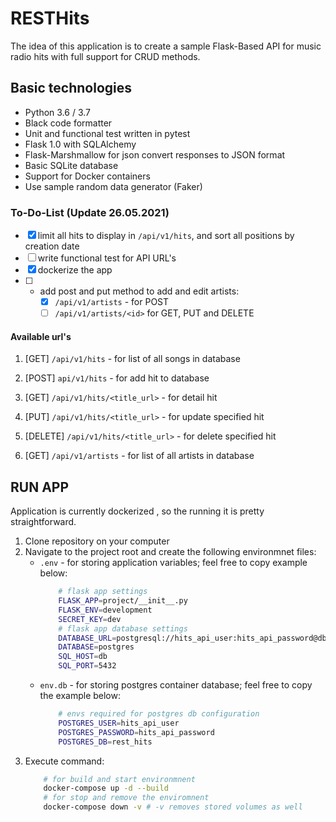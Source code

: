 # RESTHits

The idea of this application is to create a sample Flask-Based API for music radio hits with full support for CRUD methods.

## Basic technologies

* Python 3.6 / 3.7 
* Black code formatter
* Unit and functional test written in pytest
* Flask 1.0 with SQLAlchemy
* Flask-Marshmallow for json convert responses to JSON format
* Basic SQLite database
* Support for Docker containers
* Use sample random data generator (Faker)

### To-Do-List (Update 26.05.2021)

- [x] limit all hits to display in ```/api/v1/hits```, and sort all positions by creation date
- [ ] write functional test for API URL's
- [x] dockerize the app
- [ ] - add post and put method to add and edit artists:
    - [x] ```/api/v1/artists``` - for POST
    - [ ] ```/api/v1/artists/<id>``` for GET, PUT and DELETE

#### Available url's

1. [GET] ``` /api/v1/hits ``` - for list of all songs in database

2. [POST] ` api/v1/hits ` - for add hit to database

3. [GET] ``` /api/v1/hits/<title_url> ``` - for detail hit

4. [PUT] ``` /api/v1/hits/<title_url> ``` - for update specified hit

5. [DELETE] ``` /api/v1/hits/<title_url> ``` - for delete specified hit

6. [GET] ``` /api/v1/artists ``` - for list of all artists in database


## RUN APP
Application is currently dockerized , so the running it is pretty straightforward.

1. Clone repository on your computer
2. Navigate to the project root and create the following environmnet files:
    - `.env` - for storing application variables; feel free to copy example below:
        ```bash
            # flask app settings
            FLASK_APP=project/__init__.py
            FLASK_ENV=development
            SECRET_KEY=dev
            # flask app database settings
            DATABASE_URL=postgresql://hits_api_user:hits_api_password@db:5432/rest_hits
            DATABASE=postgres
            SQL_HOST=db
            SQL_PORT=5432 
        ```
    - `env.db` - for storing postgres container database; feel free to copy the example below:
        ```bash
            # envs required for postgres db configuration
            POSTGRES_USER=hits_api_user
            POSTGRES_PASSWORD=hits_api_password
            POSTGRES_DB=rest_hits
        ```
3. Execute command:
    ```bash
        # for build and start environmnent
        docker-compose up -d --build
        # for stop and remove the enviromnent
        docker-compose down -v # -v removes stored volumes as well
    ```